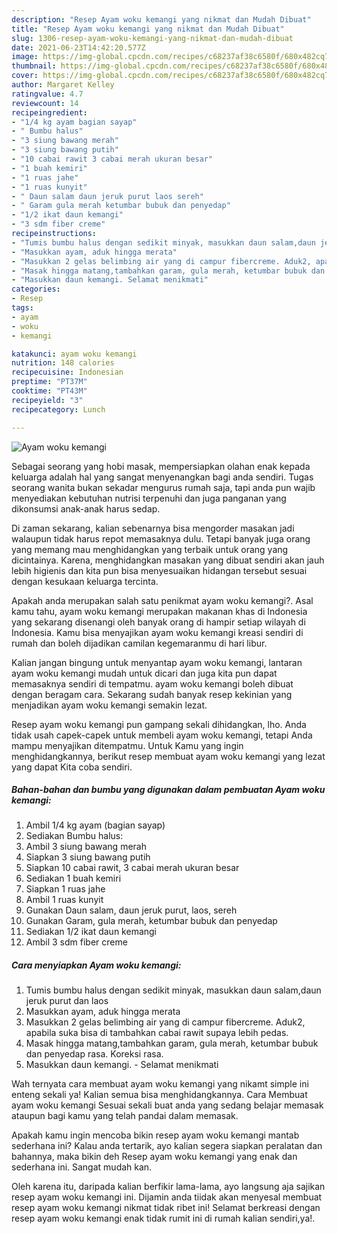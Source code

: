 ```yaml
---
description: "Resep Ayam woku kemangi yang nikmat dan Mudah Dibuat"
title: "Resep Ayam woku kemangi yang nikmat dan Mudah Dibuat"
slug: 1306-resep-ayam-woku-kemangi-yang-nikmat-dan-mudah-dibuat
date: 2021-06-23T14:42:20.577Z
image: https://img-global.cpcdn.com/recipes/c68237af38c6580f/680x482cq70/ayam-woku-kemangi-foto-resep-utama.jpg
thumbnail: https://img-global.cpcdn.com/recipes/c68237af38c6580f/680x482cq70/ayam-woku-kemangi-foto-resep-utama.jpg
cover: https://img-global.cpcdn.com/recipes/c68237af38c6580f/680x482cq70/ayam-woku-kemangi-foto-resep-utama.jpg
author: Margaret Kelley
ratingvalue: 4.7
reviewcount: 14
recipeingredient:
- "1/4 kg ayam bagian sayap"
- " Bumbu halus"
- "3 siung bawang merah"
- "3 siung bawang putih"
- "10 cabai rawit 3 cabai merah ukuran besar"
- "1 buah kemiri"
- "1 ruas jahe"
- "1 ruas kunyit"
- " Daun salam daun jeruk purut laos sereh"
- " Garam gula merah ketumbar bubuk dan penyedap"
- "1/2 ikat daun kemangi"
- "3 sdm fiber creme"
recipeinstructions:
- "Tumis bumbu halus dengan sedikit minyak, masukkan daun salam,daun jeruk purut dan laos"
- "Masukkan ayam, aduk hingga merata"
- "Masukkan 2 gelas belimbing air yang di campur fibercreme. Aduk2, apabila suka bisa di tambahkan cabai rawit supaya lebih pedas."
- "Masak hingga matang,tambahkan garam, gula merah, ketumbar bubuk dan penyedap rasa. Koreksi rasa."
- "Masukkan daun kemangi. Selamat menikmati"
categories:
- Resep
tags:
- ayam
- woku
- kemangi

katakunci: ayam woku kemangi 
nutrition: 148 calories
recipecuisine: Indonesian
preptime: "PT37M"
cooktime: "PT43M"
recipeyield: "3"
recipecategory: Lunch

---
```



![Ayam woku kemangi](https://img-global.cpcdn.com/recipes/c68237af38c6580f/680x482cq70/ayam-woku-kemangi-foto-resep-utama.jpg)

Sebagai seorang yang hobi masak, mempersiapkan olahan enak kepada keluarga adalah hal yang sangat menyenangkan bagi anda sendiri. Tugas seorang  wanita bukan sekadar mengurus rumah saja, tapi anda pun wajib menyediakan kebutuhan nutrisi terpenuhi dan juga panganan yang dikonsumsi anak-anak harus sedap.

Di zaman  sekarang, kalian sebenarnya bisa mengorder masakan jadi walaupun tidak harus repot memasaknya dulu. Tetapi banyak juga orang yang memang mau menghidangkan yang terbaik untuk orang yang dicintainya. Karena, menghidangkan masakan yang dibuat sendiri akan jauh lebih higienis dan kita pun bisa menyesuaikan hidangan tersebut sesuai dengan kesukaan keluarga tercinta. 



Apakah anda merupakan salah satu penikmat ayam woku kemangi?. Asal kamu tahu, ayam woku kemangi merupakan makanan khas di Indonesia yang sekarang disenangi oleh banyak orang di hampir setiap wilayah di Indonesia. Kamu bisa menyajikan ayam woku kemangi kreasi sendiri di rumah dan boleh dijadikan camilan kegemaranmu di hari libur.

Kalian jangan bingung untuk menyantap ayam woku kemangi, lantaran ayam woku kemangi mudah untuk dicari dan juga kita pun dapat memasaknya sendiri di tempatmu. ayam woku kemangi boleh dibuat dengan beragam cara. Sekarang sudah banyak resep kekinian yang menjadikan ayam woku kemangi semakin lezat.

Resep ayam woku kemangi pun gampang sekali dihidangkan, lho. Anda tidak usah capek-capek untuk membeli ayam woku kemangi, tetapi Anda mampu menyajikan ditempatmu. Untuk Kamu yang ingin menghidangkannya, berikut resep membuat ayam woku kemangi yang lezat yang dapat Kita coba sendiri.

<!--inarticleads1-->

##### Bahan-bahan dan bumbu yang digunakan dalam pembuatan Ayam woku kemangi:

1. Ambil 1/4 kg ayam (bagian sayap)
1. Sediakan  Bumbu halus:
1. Ambil 3 siung bawang merah
1. Siapkan 3 siung bawang putih
1. Siapkan 10 cabai rawit, 3 cabai merah ukuran besar
1. Sediakan 1 buah kemiri
1. Siapkan 1 ruas jahe
1. Ambil 1 ruas kunyit
1. Gunakan  Daun salam, daun jeruk purut, laos, sereh
1. Gunakan  Garam, gula merah, ketumbar bubuk dan penyedap
1. Sediakan 1/2 ikat daun kemangi
1. Ambil 3 sdm fiber creme




<!--inarticleads2-->

##### Cara menyiapkan Ayam woku kemangi:

1. Tumis bumbu halus dengan sedikit minyak, masukkan daun salam,daun jeruk purut dan laos
1. Masukkan ayam, aduk hingga merata
1. Masukkan 2 gelas belimbing air yang di campur fibercreme. Aduk2, apabila suka bisa di tambahkan cabai rawit supaya lebih pedas.
1. Masak hingga matang,tambahkan garam, gula merah, ketumbar bubuk dan penyedap rasa. Koreksi rasa.
1. Masukkan daun kemangi. - Selamat menikmati




Wah ternyata cara membuat ayam woku kemangi yang nikamt simple ini enteng sekali ya! Kalian semua bisa menghidangkannya. Cara Membuat ayam woku kemangi Sesuai sekali buat anda yang sedang belajar memasak ataupun bagi kamu yang telah pandai dalam memasak.

Apakah kamu ingin mencoba bikin resep ayam woku kemangi mantab sederhana ini? Kalau anda tertarik, ayo kalian segera siapkan peralatan dan bahannya, maka bikin deh Resep ayam woku kemangi yang enak dan sederhana ini. Sangat mudah kan. 

Oleh karena itu, daripada kalian berfikir lama-lama, ayo langsung aja sajikan resep ayam woku kemangi ini. Dijamin anda tiidak akan menyesal membuat resep ayam woku kemangi nikmat tidak ribet ini! Selamat berkreasi dengan resep ayam woku kemangi enak tidak rumit ini di rumah kalian sendiri,ya!.


